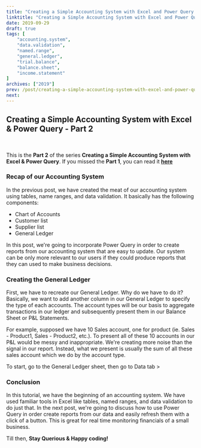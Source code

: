 ```yaml
---
title: "Creating a Simple Accounting System with Excel and Power Query - Part 2"
linktitle: "Creating a Simple Accounting System with Excel and Power Query - Part 2"
date: 2019-09-29
draft: true
tags: [
    "accounting.system",
    "data.validation",
    "named.range",
    "general.ledger",
    "trial.balance",
    "balance.sheet",
    "income.statement"
]
archives: ["2019"]
prev: /post/creating-a-simple-accounting-system-with-excel-and-power-query-p1/
next: 
---
```


## Creating a Simple Accounting System with Excel & Power Query - Part 2
<br>

This is the **Part 2** of the series **Creating a Simple Accounting System with Excel & Power Query**.
If you missed the **Part 1**, you can read it **[here](../creating-a-simple-accounting-system-with-excel-and-power-query-p1/)**


### Recap of our Accounting System
In the previous post, we have created the meat of our accounting system using tables, name ranges, and data validation. It basically has the following components:

* Chart of Accounts
* Customer list
* Supplier list
* General Ledger

In this post, we're going to incorporate Power Query in order to create reports from our accounting system that are easy to update. Our system can be only more relevant to our users if they could produce reports that they can used to make business decisions. 

### Creating the General Ledger
First, we have to recreate our General Ledger. Why do we have to do it? Basically, we want to add another column in our General Ledger to specify the type of each accounts. The account types will be our basis to aggregate transactions in our ledger and subsequently present them in our Balance Sheet or P&L Statements.

For example, supposed we have 10 Sales account, one for product (ie. Sales - Product1, Sales - Product2, etc.). To present all of these 10 accounts in our P&L would be messy and inappropriate. We're creating more noise than the signal in our report. Instead, what we present is usually the sum of all these sales account which we do by the account type.

To start, go to the General Ledger sheet, then go to Data tab > 

### Conclusion
In this tutorial, we have the beginning of an accounting system. We have used familiar tools in Excel like tables, named ranges, and data validation to do just that. In the next post, we're going to discuss how to use Power Query in order create reports from our data and easily refresh them with a click of a button. This is great for real time monitoring financials of a small business.

Till then, **Stay Querious & Happy coding!**


